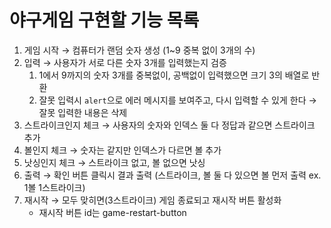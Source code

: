 # 야구게임 구현할 기능 목록

1. 게임 시작 → 컴퓨터가 랜덤 숫자 생성 (1~9 중복 없이 3개의 수)
2. 입력 → 사용자가 서로 다른 숫자 3개를 입력했는지 검증
    1. 1에서 9까지의 숫자 3개를 중복없이, 공백없이 입력했으면 크기 3의 배열로 반환
    2. 잘못 입력시 `alert`으로 에러 메시지를 보여주고, 다시 입력할 수 있게 한다 → 잘못 입력한 내용은 삭제
3. 스트라이크인지 체크 → 사용자의 숫자와 인덱스 둘 다 정답과 같으면 스트라이크 추가
4. 볼인지 체크 → 숫자는 같지만 인덱스가 다르면 볼 추가
5. 낫싱인지 체크 → 스트라이크 없고, 볼 없으면 낫싱
6. 출력 → 확인 버튼 클릭시 결과 출력 (스트라이크, 볼 둘 다 있으면 볼 먼저 출력 ex. 1볼 1스트라이크)
7. 재시작 → 모두 맞히면(3스트라이크) 게임 종료되고 재시작 버튼 활성화
    - 재시작 버튼 id는 game-restart-button